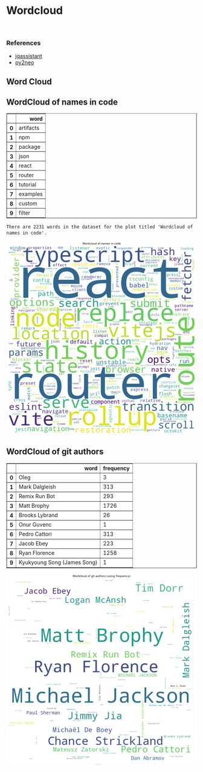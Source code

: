 # Wordcloud
<br>  

### References
- [jqassistant](https://jqassistant.org)
- [py2neo](https://py2neo.org/2021.1/)





## Word Cloud

## WordCloud of names in code




<div>
<table border="1" class="dataframe">
  <thead>
    <tr style="text-align: right;">
      <th></th>
      <th>word</th>
    </tr>
  </thead>
  <tbody>
    <tr>
      <th>0</th>
      <td>artifacts</td>
    </tr>
    <tr>
      <th>1</th>
      <td>npm</td>
    </tr>
    <tr>
      <th>2</th>
      <td>package</td>
    </tr>
    <tr>
      <th>3</th>
      <td>json</td>
    </tr>
    <tr>
      <th>4</th>
      <td>react</td>
    </tr>
    <tr>
      <th>5</th>
      <td>router</td>
    </tr>
    <tr>
      <th>6</th>
      <td>tutorial</td>
    </tr>
    <tr>
      <th>7</th>
      <td>examples</td>
    </tr>
    <tr>
      <th>8</th>
      <td>custom</td>
    </tr>
    <tr>
      <th>9</th>
      <td>filter</td>
    </tr>
  </tbody>
</table>
</div>



    There are 2231 words in the dataset for the plot titled 'Wordcloud of names in code'.



    
![png](Wordcloud_files/Wordcloud_14_1.png)
    


## WordCloud of git authors




<div>
<table border="1" class="dataframe">
  <thead>
    <tr style="text-align: right;">
      <th></th>
      <th>word</th>
      <th>frequency</th>
    </tr>
  </thead>
  <tbody>
    <tr>
      <th>0</th>
      <td>Oleg</td>
      <td>3</td>
    </tr>
    <tr>
      <th>1</th>
      <td>Mark Dalgleish</td>
      <td>313</td>
    </tr>
    <tr>
      <th>2</th>
      <td>Remix Run Bot</td>
      <td>293</td>
    </tr>
    <tr>
      <th>3</th>
      <td>Matt Brophy</td>
      <td>1726</td>
    </tr>
    <tr>
      <th>4</th>
      <td>Brooks Lybrand</td>
      <td>26</td>
    </tr>
    <tr>
      <th>5</th>
      <td>Onur Guvenc</td>
      <td>1</td>
    </tr>
    <tr>
      <th>6</th>
      <td>Pedro Cattori</td>
      <td>313</td>
    </tr>
    <tr>
      <th>7</th>
      <td>Jacob Ebey</td>
      <td>223</td>
    </tr>
    <tr>
      <th>8</th>
      <td>Ryan Florence</td>
      <td>1258</td>
    </tr>
    <tr>
      <th>9</th>
      <td>Kyukyoung Song (James Song)</td>
      <td>1</td>
    </tr>
  </tbody>
</table>
</div>




    
![png](Wordcloud_files/Wordcloud_17_0.png)
    

